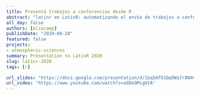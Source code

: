 ```yaml
---
title: Presentá trabajos a conferencias desde R
abstract: "latinr en LatinR: automatizando el envío de trabajos a conferencias de R con un paquete de R"
all_day: false
authors: [eliocamp]
publishDate: "2020-09-28"
featured: false
projects:
- atmospheric-sciences
summary: Presentation to LatinR 2020
slug: latinr-2020
tags: [r]

url_slides: "https://docs.google.com/presentation/d/1bq5AfOiDpDWa7r8N4CRnVOTTRmdM-hkotXenmltEJhs/edit?usp=sharing"
url_video: "https://www.youtube.com/watch?v=o8DeGMigUtA"
---
```

